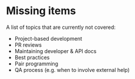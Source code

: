 # Missing items

A list of topics that are currently not covered:

* Project-based development
* PR reviews
* Maintaining developer & API docs
* Best practices
* Pair programming
* QA process (e.g. when to involve external help)
